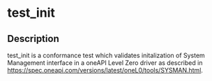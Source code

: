 # test_init

## Description
test_init is a conformance test which validates initalization of System Management interface in a oneAPI Level Zero driver as described in https://spec.oneapi.com/versions/latest/oneL0/tools/SYSMAN.html.
